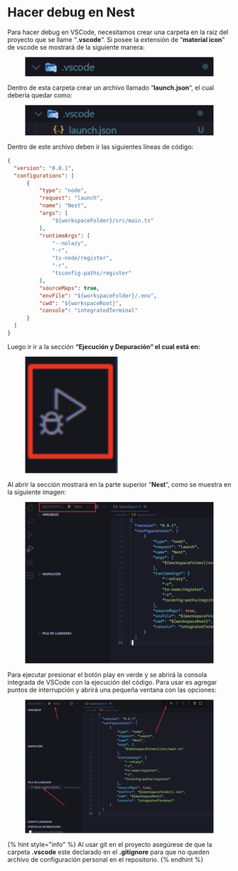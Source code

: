 # Hacer debug en Nest

Para hacer debug en VSCode, necesitamos crear una carpeta en la raiz del proyecto que se llame “**.vscode**“. Si posee la extensión de “**material icon**” de vscode se mostrará de la siguiente manera:

<figure><img src="../.gitbook/assets/image (3) (1) (1).png" alt=""><figcaption></figcaption></figure>

Dentro de esta carpeta crear un archivo llamado “**launch.json**“, el cual debería quedar como:

<figure><img src="../.gitbook/assets/image (4) (1) (1).png" alt=""><figcaption></figcaption></figure>

Dentro de este archivo deben ir las siguientes líneas de código:

```json
{
  "version": "0.0.1",
  "configurations": [
      {
          "type": "node",
          "request": "launch",
          "name": "Nest",
          "args": [
              "${workspaceFolder}/src/main.ts"
          ],
          "runtimeArgs": [
              "--nolazy",
              "-r",
              "ts-node/register",
              "-r",
              "tsconfig-paths/register"
          ],
          "sourceMaps": true,
          "envFile": "${workspaceFolder}/.env",
          "cwd": "${workspaceRoot}",
          "console": "integratedTerminal"
      }
  ]
}
```

Luego ir ir a la sección **“Ejecución y Depuración“ el cual está en:**

<figure><img src="../.gitbook/assets/image (5) (1) (1).png" alt=""><figcaption></figcaption></figure>

Al abrir la sección mostrará en la parte superior “**Nest**“, como se muestra en la siguiente imagen:

<figure><img src="../.gitbook/assets/image (6) (1) (1).png" alt=""><figcaption></figcaption></figure>

Para ejecutar presionar el botón play en verde y se abrirá la consola integrada de VSCode con la ejecución del código. Para usar es agregar puntos de interrupción y abrirá una pequeña ventana con las opciones:

<figure><img src="../.gitbook/assets/image (7) (1).png" alt=""><figcaption></figcaption></figure>

{% hint style="info" %}
Al usar git en el proyecto asegúrese de que la carpeta **.vscode** este declarado en el **.gitignore** para que no queden archivo de configuración personal en el repositorio.
{% endhint %}
